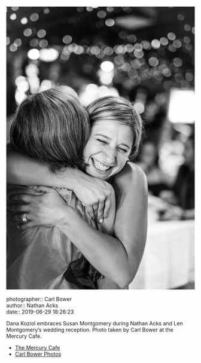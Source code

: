 ![Dana Koziol embraces Susan Montgomery](assets/2019-06-29-set-3-the-reception-39.webp)

photographer:: Carl Bower  
author:: Nathan Acks  
date:: 2019-06-29 18:26:23

Dana Koziol embraces Susan Montgomery during Nathan Acks and Len Montgomery’s wedding reception. Photo taken by Carl Bower at the Mercury Cafe.

* [The Mercury Cafe](http://mercurycafe.com)
* [Carl Bower Photos](https://carlbowerphotos.com)
